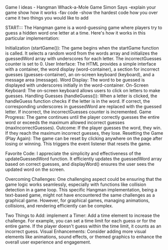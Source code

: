 Game I ideas - Hangman 
Whack-a-Mole Game
Simon Says
-explain your game show how it works 
-fav code 
-show the hardest code how you over came it 
two things you would like to add 

START::: The Hangman game is a word-guessing game where players try to guess a hidden word one letter at a time. Here's how it works in this particular implementation:

Initialization (startGame()):
The game begins when the startGame function is called.
It selects a random word from the words array and initializes the guessedWord array with underscores for each letter.
The incorrectGuesses counter is set to 0.
User Interface:
The HTML provides a simple interface with a container, the word display (word-container), a section for incorrect guesses (guesses-container), an on-screen keyboard (keyboard), and a message area (message).
Word Display:
The word to be guessed is displayed with underscores initially in the word-container.
On-Screen Keyboard:
The on-screen keyboard allows users to click on letters to make guesses.
Handling Guesses (handleGuess()):
When a letter is clicked, the handleGuess function checks if the letter is in the word.
If correct, the corresponding underscores in guessedWord are replaced with the guessed letter.
If incorrect, the incorrectGuesses counter is incremented.
Game Progress:
The game continues until the player correctly guesses the entire word or exceeds the maximum allowed incorrect guesses (maxIncorrectGuesses).
Outcome:
If the player guesses the word, they win. If they reach the maximum incorrect guesses, they lose.
Resetting the Game (Play Again):
The game can be reset by clicking anywhere on the page after losing or winning. This triggers the event listener that resets the game.

Favorite Code:
I appreciate the simplicity and effectiveness of the updateGuessedWord function. It efficiently updates the guessedWord array based on correct guesses, and displayWord() ensures the user sees the updated word on the screen.


Overcoming Challenges:
One challenging aspect could be ensuring that the game logic works seamlessly, especially with functions like collision detection in a game loop. This specific Hangman implementation, being a text-based game, might not have encountered the same challenges as a graphical game. However, for graphical games, managing animations, collisions, and rendering efficiently can be complex.

Two Things to Add:
implement a Timer:
Add a time element to increase the challenge. For example, you can set a time limit for each guess or for the entire game. If the player doesn't guess within the time limit, it counts as an incorrect guess. 
Visual Enhancements:
Consider adding more visual elements like animations, sound effects, or themed graphics to enhance the overall user experience and engagement.
